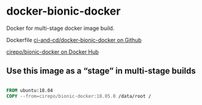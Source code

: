 # docker-bionic-docker

Docker for multi-stage docker image build.

Dockerfile [ci-and-cd/docker-bionic-docker on Github](https://github.com/ci-and-cd/docker-bionic-docker)

[cirepo/bionic-docker on Docker Hub](https://hub.docker.com/r/cirepo/bionic-docker/)

## Use this image as a “stage” in multi-stage builds

```dockerfile

FROM ubuntu:18.04
COPY --from=cirepo/bionic-docker:18.05.0 /data/root /

```
